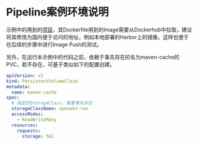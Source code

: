 # Pipeline案例环境说明

示例中的用到的[项目](https://gitee.com/mageedu/spring-boot-helloWorld.git)，其Dockerfile用到的Image需要从Dockerhub中拉取，建议将其修改为国内便于访问的地址，例如本地部署的Harbor上的镜像，这样也便于在后续的步骤中进行Image Push的测试。

另外，在运行本示例中的代码之前，依赖于事先存在的名为maven-cache的PVC，若不存在，可基于类似如下的配置创建。

```yaml
apiVersion: v1
kind: PersistentVolumeClaim
metadata:
  name: maven-cache
spec:
  # 指定的StorageClass，需要事先存在
  storageClassName: openebs-rwx
  accessModes:
    - ReadWriteMany
  resources:
    requests:
      storage: 5Gi
```

